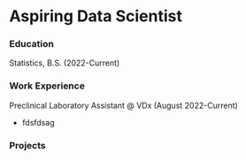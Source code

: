 # Aspiring Data Scientist

### Education
Statistics, B.S. (2022-Current) 

### Work Experience 
Preclinical Laboratory Assistant @ VDx (August 2022-Current)
- fdsfdsag

### Projects
